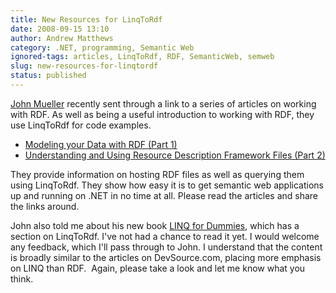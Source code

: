 ```yaml
---
title: New Resources for LinqToRdf
date: 2008-09-15 13:10
author: Andrew Matthews
category: .NET, programming, Semantic Web
ignored-tags: articles, LinqToRdf, RDF, SemanticWeb, semweb
slug: new-resources-for-linqtordf
status: published
---
```


[John Mueller](http://www.devsource.com/cp/bio/John-Paul-Mueller/) recently sent through a link to a series of articles on working with RDF. As well as being a useful introduction to working with RDF, they use LinqToRdf for code examples.

-   [Modeling your Data with RDF (Part 1)](http://www.devsource.com/c/a/Architecture/Modeling-with-RDF-Part-1/)
-   [Understanding and Using Resource Description Framework Files (Part 2)](http://www.devsource.com/c/a/Architecture/Using-Resource-Description-Framework-Files/)

They provide information on hosting RDF files as well as querying them using LinqToRdf. They show how easy it is to get semantic web applications up and running on .NET in no time at all. Please read the articles and share the links around.

John also told me about his new book [LINQ for Dummies](http://www.amazon.com/exec/obidos/ASIN/0470277947/datacservip0f-20/), which has a section on LinqToRdf. I've not had a chance to read it yet. I would welcome any feedback, which I'll pass through to John. I understand that the content is broadly similar to the articles on DevSource.com, placing more emphasis on LINQ than RDF.  Again, please take a look and let me know what you think.
